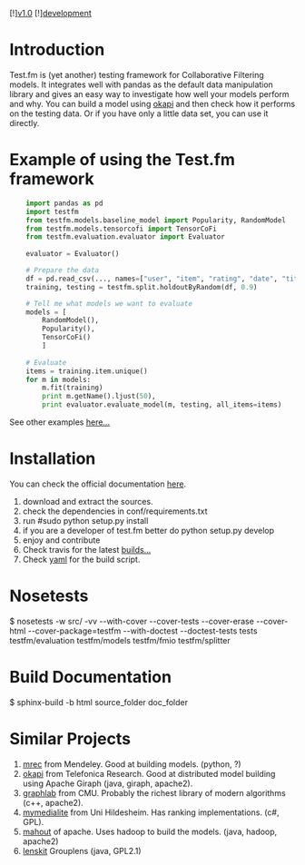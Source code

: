 [!][v1.0](https://travis-ci.org/grafos-ml/test.fm.svg?branch=master)
[!][development](https://travis-ci.org/grafos-ml/test.fm.svg?branch=development)

Introduction
============

Test.fm is (yet another) testing framework for Collaborative Filtering models.
It integrates well with pandas as the default data manipulation library and
gives an easy way to investigate how well your models perform and why.
You can build a model using [okapi](http://grafos.ml) and then check how it performs on the testing data.
Or if you have only a little data set, you can use it directly.

Example of using the Test.fm framework
======================================
```python
	import pandas as pd
	import testfm
	from testfm.models.baseline_model import Popularity, RandomModel
	from testfm.models.tensorcofi import TensorCoFi
	from testfm.evaluation.evaluator import Evaluator
	
	evaluator = Evaluator()

	# Prepare the data
	df = pd.read_csv(..., names=["user", "item", "rating", "date", "title"])
	training, testing = testfm.split.holdoutByRandom(df, 0.9)

	# Tell me what models we want to evaluate
	models = [
	    RandomModel(),
	    Popularity(),
	    TensorCoFi()
	    ]
	
	# Evaluate
	items = training.item.unique()
	for m in models:
		m.fit(training)
		print m.getName().ljust(50),
		print evaluator.evaluate_model(m, testing, all_items=items)
```

See other examples [here...](https://github.com/grafos-ml/test.fm/tree/master/src/testfm/examples)

Installation
============
You can check the official documentation [here](http://grafos-ml.github.io/test.fm).

1. download and extract the sources.
2. check the dependencies in conf/requirements.txt
3. run #sudo python setup.py install
4. if you are a developer of test.fm better do python setup.py develop
5. enjoy and contribute
6. Check travis for the latest [builds...](https://travis-ci.org/grafos-ml/test.fm)
7. Check [yaml](https://github.com/grafos-ml/test.fm/blob/master/.travis.yml) for the build script.

Nosetests
=========
$ nosetests -w src/ -vv --with-cover --cover-tests --cover-erase --cover-html --cover-package=testfm --with-doctest --doctest-tests tests testfm/evaluation testfm/models testfm/fmio testfm/splitter

Build Documentation
===================
$ sphinx-build -b html source_folder doc_folder

Similar Projects
================
1. [mrec](https://github.com/Mendeley/mrec/tree/master/mrec) from Mendeley. Good at building models. (python, ?)
2. [okapi](http://grafos.ml) from Telefonica Research. Good at distributed model building using Apache Giraph (java, giraph, apache2).
3. [graphlab](http://graphlab.org/) from CMU. Probably the richest library of modern algorithms (c++, apache2).
4. [mymedialite](http://www.mymedialite.net/) from Uni Hildesheim. Has ranking implementations. (c#, GPL).
5. [mahout](https://mahout.apache.org/) of apache. Uses hadoop to build the models. (java, hadoop, apache2)
6. [lenskit](http://lenskit.grouplens.org/) Grouplens (java, GPL2.1)
